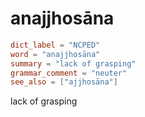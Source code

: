 # anajjhosāna

``` toml
dict_label = "NCPED"
word = "anajjhosāna"
summary = "lack of grasping"
grammar_comment = "neuter"
see_also = ["ajjhosāna"]
```

lack of grasping

